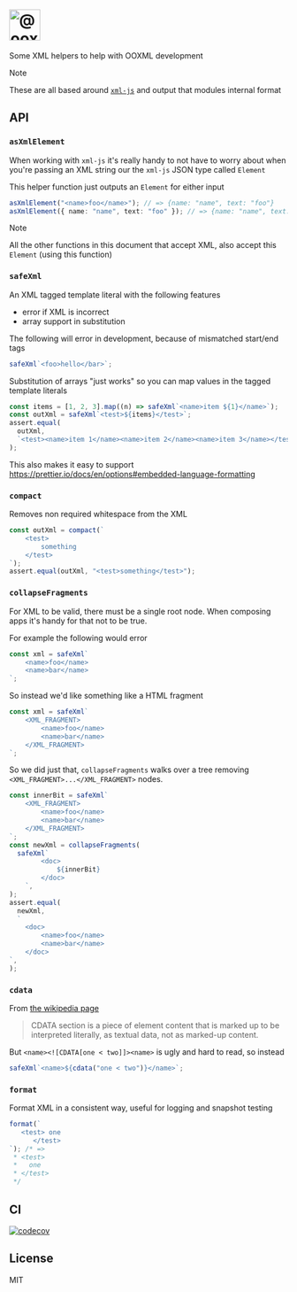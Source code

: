 <h1>
    <picture>
        <source media="(prefers-color-scheme: dark)" srcset="https://ooxml-tools.github.io/design/images/xml-dark.png">
        <source media="(prefers-color-scheme: light)" srcset="https://ooxml-tools.github.io/design/images/xml-light.png">
        <img alt="@ooxml-tools/xml" height="56" src="https://ooxml-tools.github.io/design/images/xml-light.png">
    </picture>
</h1>

Some XML helpers to help with OOXML development

> [!NOTE]
> These are all based around [`xml-js`](https://www.npmjs.com/package/xml-js) and output that modules internal format

## API

### `asXmlElement`

When working with `xml-js` it's really handy to not have to worry about when you're passing an XML string our the `xml-js` JSON type called `Element`

This helper function just outputs an `Element` for either input

```ts
asXmlElement("<name>foo</name>"); // => {name: "name", text: "foo"}
asXmlElement({ name: "name", text: "foo" }); // => {name: "name", text: "foo"}
```

> [!NOTE]
> All the other functions in this document that accept XML, also accept this `Element` (using this function)

### `safeXml`

An XML tagged template literal with the following features

- error if XML is incorrect
- array support in substitution

The following will error in development, because of mismatched start/end tags

```ts
safeXml`<foo>hello</bar>`;
```

Substitution of arrays "just works" so you can map values in the tagged template literals

```ts
const items = [1, 2, 3].map((n) => safeXml`<name>item ${1}</name>`);
const outXml = safeXml`<test>${items}</test>`;
assert.equal(
  outXml,
  `<test><name>item 1</name><name>item 2</name><name>item 3</name></test>`,
);
```

This also makes it easy to support <https://prettier.io/docs/en/options#embedded-language-formatting>

### `compact`

Removes non required whitespace from the XML

```ts
const outXml = compact(`
    <test>
        something
    </test>
`);
assert.equal(outXml, "<test>something</test>");
```

### `collapseFragments`

For XML to be valid, there must be a single root node. When composing apps it's handy for that not to be true.

For example the following would error

```ts
const xml = safeXml`
    <name>foo</name>
    <name>bar</name>
`;
```

So instead we'd like something like a HTML fragment

```ts
const xml = safeXml`
    <XML_FRAGMENT>
        <name>foo</name>
        <name>bar</name>
    </XML_FRAGMENT>
`;
```

So we did just that, `collapseFragments` walks over a tree removing `<XML_FRAGMENT>...</XML_FRAGMENT>` nodes.

```ts
const innerBit = safeXml`
    <XML_FRAGMENT>
        <name>foo</name>
        <name>bar</name>
    </XML_FRAGMENT>
`;
const newXml = collapseFragments(
  safeXml`
        <doc>
            ${innerBit}
        </doc>
    `,
);
assert.equal(
  newXml,
  `
    <doc>
        <name>foo</name>
        <name>bar</name>
    </doc>
`,
);
```

### `cdata`

From [the wikipedia page](https://en.wikipedia.org/wiki/CDATA)

> CDATA section is a piece of element content that is marked up to be interpreted literally, as textual data, not as marked-up content.

But `<name><![CDATA[one < two]]><name>` is ugly and hard to read, so instead

```ts
safeXml`<name>${cdata("one < two")}</name>`;
```

### `format`

Format XML in a consistent way, useful for logging and snapshot testing

```ts
format(`
   <test> one
      </test>
`); /* =>
 * <test>
 *   one
 * </test>
 */
```

## CI

[![codecov](https://codecov.io/gh/ooxml-tools/xml/graph/badge.svg?token=N82AKMVJM7)](https://codecov.io/gh/ooxml-tools/xml)

## License

MIT
